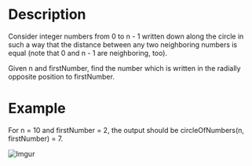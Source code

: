 # Description

Consider integer numbers from 0 to n - 1 written down along the circle in such a way that the distance between any two neighboring numbers is equal (note that 0 and n - 1 are neighboring, too).

Given n and firstNumber, find the number which is written in the radially opposite position to firstNumber.

# Example

For n = 10 and firstNumber = 2, the output should be
circleOfNumbers(n, firstNumber) = 7.

![Imgur](https://i.imgur.com/fN1RKao.png)